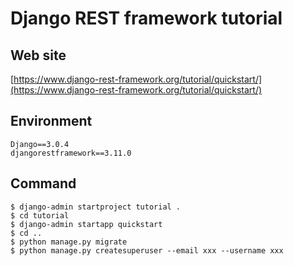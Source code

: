 # Django REST framework tutorial

## Web site

[https://www.django-rest-framework.org/tutorial/quickstart/](https://www.django-rest-framework.org/tutorial/quickstart/)

## Environment

```
Django==3.0.4
djangorestframework==3.11.0
```

## Command

```
$ django-admin startproject tutorial .
$ cd tutorial
$ django-admin startapp quickstart
$ cd ..
$ python manage.py migrate
$ python manage.py createsuperuser --email xxx --username xxx
```